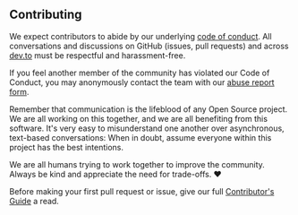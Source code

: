 ## Contributing

We expect contributors to abide by our underlying
[code of conduct](https://dev.to/code-of-conduct). All conversations and
discussions on GitHub (issues, pull requests) and across
[dev.to](https://dev.to) must be respectful and harassment-free.

If you feel another member of the community has violated our Code of Conduct,
you may anonymously contact the team with our
[abuse report form](https://dev.to/report-abuse).

Remember that communication is the lifeblood of any Open Source project. We are
all working on this together, and we are all benefiting from this software. It's
very easy to misunderstand one another over asynchronous, text-based
conversations: When in doubt, assume everyone within this project has the best
intentions.

We are all humans trying to work together to improve the community. Always be
kind and appreciate the need for trade-offs. ❤️

Before making your first pull request or issue, give our full
[Contributor's Guide](https://docs.dev.to/contributing_dev) a read.
